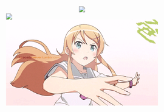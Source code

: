 <div align="center">
  <img src="https://readme-typing-svg.herokuapp.com?lines=Hey!+Nice+to+see+you.;Welcome+to+my+GitHub+profile!&center=true&width=500&height=50" />
</div>

<div style="display: flex; justify-content: space-around; align-items: center; flex-wrap: wrap;">

  <!-- 左边：Most Used Languages 图 -->
  <img src="https://github-readme-stats.vercel.app/api/top-langs/?username=Qimin-Shen&layout=compact&theme=radical" width="400"/>

  <!-- 右边：Kirino 动图 -->
  <img src="./assets/kirino.gif" width="400"/>

</div>
